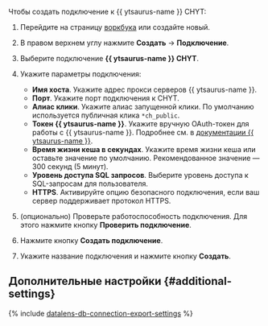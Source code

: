 


Чтобы создать подключение к {{ ytsaurus-name }} CHYT:

1. Перейдите на страницу [воркбука](../../../datalens/workbooks-collections/index.md) или создайте новый.
1. В правом верхнем углу нажмите **Создать** → **Подключение**.
1. Выберите подключение **{{ ytsaurus-name }} CHYT**.
1. Укажите параметры подключения:

   * **Имя хоста**. Укажите адрес прокси серверов {{ ytsaurus-name }}.
   * **Порт**. Укажите порт подключения к CHYT.
   * **Алиас клики**. Укажите алиас запущенной клики. По умолчанию используется публичная клика `*ch_public`.
   * **Токен {{ ytsaurus-name }}**. Укажите вручную OAuth-токен для работы с {{ ytsaurus-name }}. Подробнее см. в [документации {{ ytsaurus-name }}](https://ytsaurus.tech/docs/ru/user-guide/storage/auth).
   * **Время жизни кеша в секундах**. Укажите время жизни кеша или оставьте значение по умолчанию. Рекомендованное значение — 300 секунд (5 минут).
   * **Уровень доступа SQL запросов**. Выберите уровень доступа к SQL-запросам для пользователя.
   * **HTTPS**. Активируйте опцию безопасного подключения, если ваш сервер поддерживает протокол HTTPS.

1. (опционально) Проверьте работоспособность подключения. Для этого нажмите кнопку **Проверить подключение**.
1. Нажмите кнопку **Создать подключение**.
1. Укажите название подключения и нажмите кнопку **Создать**.


## Дополнительные настройки {#additional-settings}

{% include [datalens-db-connection-export-settings](../../../_includes/datalens/operations/datalens-db-connection-export-settings.md) %}
